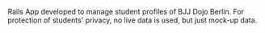 Rails App developed to manage student profiles of BJJ Dojo Berlin. For protection of students' privacy, no live data is used, but just mock-up data.
